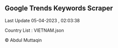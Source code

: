 

## Google Trends Keywords Scraper 
 
Last Update 05-04-2023 , 02:03:38

Country List :
VIETNAM.json



© Abdul Muttaqin 
